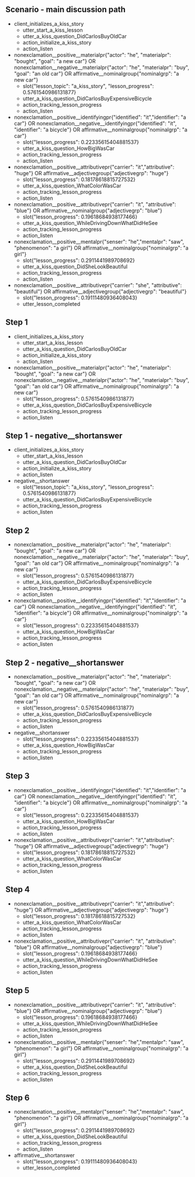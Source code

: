 ## Scenario - main discussion path
* client_initializes_a_kiss_story
    - utter_start_a_kiss_lesson
    - utter_a_kiss_question_DidCarlosBuyOldCar
    - action_initialize_a_kiss_story
    - action_listen
* nonexclamation__positive__materialpr{"actor": "he", "materialpr": "bought", "goal": "a new car"} OR nonexclamation__negative__materialpr{"actor": "he", "materialpr": "buy", "goal": "an old car"} OR affirmative__nominalgroup{"nominalgrp": "a new car"}
    - slot{"lesson_topic": "a_kiss_story", "lesson_progress": 0.5761540986131877}
    - utter_a_kiss_question_DidCarlosBuyExpensiveBicycle
    - action_tracking_lesson_progress
    - action_listen
* nonexclamation__positive__identifyingpr{"identified": "it","identifier": "a car"} OR nonexclamation__negative__identifyingpr{"identified": "it", "identifier": "a bicycle"} OR affirmative__nominalgroup{"nominalgrp": "a car"}
    - slot{"lesson_progress": 0.22335615404881537}
    - utter_a_kiss_question_HowBigWasCar
    - action_tracking_lesson_progress
    - action_listen
* nonexclamation__positive__attributivepr{"carrier": "it","attributive": "huge"} OR affirmative__adjectivegroup{"adjectivegrp": "huge"}
    - slot{"lesson_progress": 0.18178618815727532}
    - utter_a_kiss_question_WhatColorWasCar
    - action_tracking_lesson_progress
    - action_listen
* nonexclamation__positive__attributivepr{"carrier": "it", "attributive": "blue"} OR affirmative__nominalgroup{"adjectivegrp": "blue"}
    - slot{"lesson_progress": 0.19618684938177466}
    - utter_a_kiss_question_WhileDrivingDownWhatDidHeSee
    - action_tracking_lesson_progress
    - action_listen
* nonexclamation__positive__mentalpr{"senser": "he","mentalpr": "saw", "phenomenon": "a girl"} OR affirmative__nominalgroup{"nominalgrp": "a girl"}
    - slot{"lesson_progress": 0.2911441989708692}
    - utter_a_kiss_question_DidSheLookBeautiful
    - action_tracking_lesson_progress
    - action_listen
* nonexclamation__positive__attributivepr{"carrier": "she", "attributive": "beautiful"} OR affirmative__adjectivegroup{"adjectivegrp": "beautiful"}
    - slot{"lesson_progress": 0.19111480936408043}
    - utter_lesson_completed

## Step 1
* client_initializes_a_kiss_story
    - utter_start_a_kiss_lesson
    - utter_a_kiss_question_DidCarlosBuyOldCar
    - action_initialize_a_kiss_story
    - action_listen
* nonexclamation__positive__materialpr{"actor": "he", "materialpr": "bought", "goal": "a new car"} OR nonexclamation__negative__materialpr{"actor": "he", "materialpr": "buy", "goal": "an old car"} OR affirmative__nominalgroup{"nominalgrp": "a new car"}
    - slot{"lesson_progress": 0.5761540986131877}
    - utter_a_kiss_question_DidCarlosBuyExpensiveBicycle
    - action_tracking_lesson_progress
    - action_listen

## Step 1 - negative__shortanswer
* client_initializes_a_kiss_story
    - utter_start_a_kiss_lesson
    - utter_a_kiss_question_DidCarlosBuyOldCar
    - action_initialize_a_kiss_story
    - action_listen
* negative__shortanswer
    - slot{"lesson_topic": "a_kiss_story", "lesson_progress": 0.5761540986131877}
    - utter_a_kiss_question_DidCarlosBuyExpensiveBicycle
    - action_tracking_lesson_progress
    - action_listen

## Step 2
* nonexclamation__positive__materialpr{"actor": "he", "materialpr": "bought", "goal": "a new car"} OR nonexclamation__negative__materialpr{"actor": "he", "materialpr": "buy", "goal": "an old car"} OR affirmative__nominalgroup{"nominalgrp": "a new car"}
    - slot{"lesson_progress": 0.5761540986131877}
    - utter_a_kiss_question_DidCarlosBuyExpensiveBicycle
    - action_tracking_lesson_progress
    - action_listen
* nonexclamation__positive__identifyingpr{"identified": "it","identifier": "a car"} OR nonexclamation__negative__identifyingpr{"identified": "it", "identifier": "a bicycle"} OR affirmative__nominalgroup{"nominalgrp": "a car"}
    - slot{"lesson_progress": 0.22335615404881537}
    - utter_a_kiss_question_HowBigWasCar
    - action_tracking_lesson_progress
    - action_listen

## Step 2 - negative__shortanswer
* nonexclamation__positive__materialpr{"actor": "he", "materialpr": "bought", "goal": "a new car"} OR nonexclamation__negative__materialpr{"actor": "he", "materialpr": "buy", "goal": "an old car"} OR affirmative__nominalgroup{"nominalgrp": "a new car"}
    - slot{"lesson_progress": 0.5761540986131877}
    - utter_a_kiss_question_DidCarlosBuyExpensiveBicycle
    - action_tracking_lesson_progress
    - action_listen
* negative__shortanswer
    - slot{"lesson_progress": 0.22335615404881537}
    - utter_a_kiss_question_HowBigWasCar
    - action_tracking_lesson_progress
    - action_listen

## Step 3
* nonexclamation__positive__identifyingpr{"identified": "it","identifier": "a car"} OR nonexclamation__negative__identifyingpr{"identified": "it", "identifier": "a bicycle"} OR affirmative__nominalgroup{"nominalgrp": "a car"}
    - slot{"lesson_progress": 0.22335615404881537}
    - utter_a_kiss_question_HowBigWasCar
    - action_tracking_lesson_progress
    - action_listen
* nonexclamation__positive__attributivepr{"carrier": "it","attributive": "huge"} OR affirmative__adjectivegroup{"adjectivegrp": "huge"}
    - slot{"lesson_progress": 0.18178618815727532}
    - utter_a_kiss_question_WhatColorWasCar
    - action_tracking_lesson_progress
    - action_listen

## Step 4
* nonexclamation__positive__attributivepr{"carrier": "it","attributive": "huge"} OR affirmative__adjectivegroup{"adjectivegrp": "huge"}
    - slot{"lesson_progress": 0.18178618815727532}
    - utter_a_kiss_question_WhatColorWasCar
    - action_tracking_lesson_progress
    - action_listen
* nonexclamation__positive__attributivepr{"carrier": "it", "attributive": "blue"} OR affirmative__nominalgroup{"adjectivegrp": "blue"}
    - slot{"lesson_progress": 0.19618684938177466}
    - utter_a_kiss_question_WhileDrivingDownWhatDidHeSee
    - action_tracking_lesson_progress
    - action_listen

## Step 5
* nonexclamation__positive__attributivepr{"carrier": "it", "attributive": "blue"} OR affirmative__nominalgroup{"adjectivegrp": "blue"}
    - slot{"lesson_progress": 0.19618684938177466}
    - utter_a_kiss_question_WhileDrivingDownWhatDidHeSee
    - action_tracking_lesson_progress
    - action_listen
* nonexclamation__positive__mentalpr{"senser": "he","mentalpr": "saw", "phenomenon": "a girl"} OR affirmative__nominalgroup{"nominalgrp": "a girl"}
    - slot{"lesson_progress": 0.2911441989708692}
    - utter_a_kiss_question_DidSheLookBeautiful
    - action_tracking_lesson_progress
    - action_listen

## Step 6
* nonexclamation__positive__mentalpr{"senser": "he","mentalpr": "saw", "phenomenon": "a girl"} OR affirmative__nominalgroup{"nominalgrp": "a girl"}
    - slot{"lesson_progress": 0.2911441989708692}
    - utter_a_kiss_question_DidSheLookBeautiful
    - action_tracking_lesson_progress
    - action_listen
* affirmative__shortanswer
    - slot{"lesson_progress": 0.19111480936408043}
    - utter_lesson_completed

